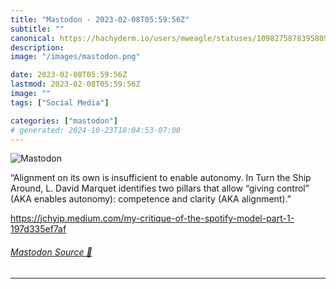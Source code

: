 ```yaml
---
title: "Mastodon - 2023-02-08T05:59:56Z"
subtitle: ""
canonical: https://hachyderm.io/users/mweagle/statuses/109827587839580969
description:
image: "/images/mastodon.png"

date: 2023-02-08T05:59:56Z
lastmod: 2023-02-08T05:59:56Z
image: ""
tags: ["Social Media"]

categories: ["mastodon"]
# generated: 2024-10-23T18:04:53-07:00
---
```

![Mastodon](/images/mastodon.png)

<p>“Alignment on its own is insufficient to enable autonomy. In Turn the Ship Around, L. David Marquet identifies two pillars that allow “giving control” (AKA enables autonomy): competence and clarity (AKA alignment).”</p><p><a href="https://jchyip.medium.com/my-critique-of-the-spotify-model-part-1-197d335ef7af" target="_blank" rel="nofollow noopener noreferrer" translate="no"><span class="invisible">https://</span><span class="ellipsis">jchyip.medium.com/my-critique-</span><span class="invisible">of-the-spotify-model-part-1-197d335ef7af</span></a></p>


###### [Mastodon Source 🐘](https://hachyderm.io/@mweagle/109827587839580969)

___
